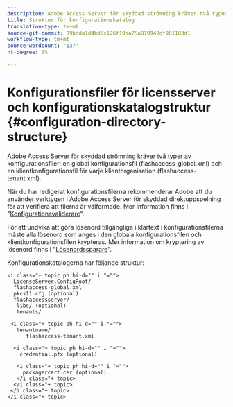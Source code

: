 ```yaml
---
description: Adobe Access Server för skyddad strömning kräver två typer av konfigurationsfiler, en global konfigurationsfil (flashaccess-global.xml) och en klientkonfigurationsfil för varje klientorganisation (flashaccess-tenant.xml).
title: Struktur för konfigurationskatalog
translation-type: tm+mt
source-git-commit: 89bdda1d4bd5c126f19ba75a819942df901183d1
workflow-type: tm+mt
source-wordcount: '137'
ht-degree: 0%

---
```



# Konfigurationsfiler för licensserver och konfigurationskatalogstruktur {#configuration-directory-structure}

Adobe Access Server för skyddad strömning kräver två typer av konfigurationsfiler: en global konfigurationsfil (flashaccess-global.xml) och en klientkonfigurationsfil för varje klientorganisation (flashaccess-tenant.xml).

När du har redigerat konfigurationsfilerna rekommenderar Adobe att du använder verktygen i Adobe Access Server för skyddad direktuppspelning för att verifiera att filerna är välformade. Mer information finns i &quot;[Konfigurationsvaliderare](../../aaxs-protected-streaming/aaxs-protected-streaming-utilities/configuration-validator.md)&quot;.

För att undvika att göra lösenord tillgängliga i klartext i konfigurationsfilerna måste alla lösenord som anges i den globala konfigurationsfilen och klientkonfigurationsfilen krypteras. Mer information om kryptering av lösenord finns i &quot;[Lösenordssparare](../../aaxs-protected-streaming/aaxs-protected-streaming-utilities/password-scrambler.md)&quot;.

Konfigurationskatalogerna har följande struktur:

```
<i class="+ topic ph hi-d="" i "="">
  LicenseServer.ConfigRoot/  
  flashaccess-global.xml  
  pkcs11.cfg (optional)  
  flashaccessserver/  
   libs/ (optional)  
   tenants/  
     
 <i class="+ topic ph hi-d="" i "="">
   tenantname/  
      flashaccess-tenant.xml  
       
  <i class="+ topic ph hi-d="" i "="">
    credential.pfx (optional)  
        
   <i class="+ topic ph hi-d="" i "="">
     packagercert.cer (optional) 
   </i class="+ topic> 
  </i class="+ topic> 
 </i class="+ topic> 
</i class="+ topic>
```

